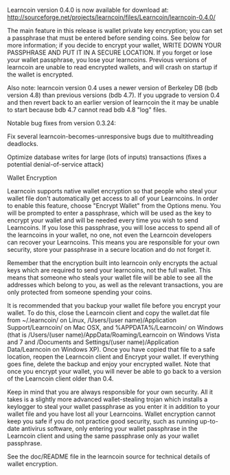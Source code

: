 Learncoin version 0.4.0 is now available for download at:
http://sourceforge.net/projects/learncoin/files/Learncoin/learncoin-0.4.0/

The main feature in this release is wallet private key encryption;
you can set a passphrase that must be entered before sending coins.
See below for more information; if you decide to encrypt your wallet,
WRITE DOWN YOUR PASSPHRASE AND PUT IT IN A SECURE LOCATION. If you
forget or lose your wallet passphrase, you lose your learncoins.
Previous versions of learncoin are unable to read encrypted wallets,
and will crash on startup if the wallet is encrypted.

Also note: learncoin version 0.4 uses a newer version of Berkeley DB
(bdb version 4.8) than previous versions (bdb 4.7). If you upgrade
to version 0.4 and then revert back to an earlier version of learncoin
the it may be unable to start because bdb 4.7 cannot read bdb 4.8
"log" files.


Notable bug fixes from version 0.3.24:

Fix several learncoin-becomes-unresponsive bugs due to multithreading
deadlocks.

Optimize database writes for large (lots of inputs) transactions
(fixes a potential denial-of-service attack)


Wallet Encryption

Learncoin supports native wallet encryption so that people who steal your
wallet file don't automatically get access to all of your Learncoins.
In order to enable this feature, choose "Encrypt Wallet" from the
Options menu.  You will be prompted to enter a passphrase, which
will be used as the key to encrypt your wallet and will be needed
every time you wish to send Learncoins.  If you lose this passphrase,
you will lose access to spend all of the learncoins in your wallet,
no one, not even the Learncoin developers can recover your Learncoins.
This means you are responsible for your own security, store your
passphrase in a secure location and do not forget it.

Remember that the encryption built into learncoin only encrypts the
actual keys which are required to send your learncoins, not the full
wallet.  This means that someone who steals your wallet file will
be able to see all the addresses which belong to you, as well as the
relevant transactions, you are only protected from someone spending
your coins.

It is recommended that you backup your wallet file before you
encrypt your wallet.  To do this, close the Learncoin client and
copy the wallet.dat file from ~/.learncoin/ on Linux, /Users/(user
name)/Application Support/Learncoin/ on Mac OSX, and %APPDATA%/Learncoin/
on Windows (that is /Users/(user name)/AppData/Roaming/Learncoin on
Windows Vista and 7 and /Documents and Settings/(user name)/Application
Data/Learncoin on Windows XP).  Once you have copied that file to a
safe location, reopen the Learncoin client and Encrypt your wallet.
If everything goes fine, delete the backup and enjoy your encrypted
wallet.  Note that once you encrypt your wallet, you will never be
able to go back to a version of the Learncoin client older than 0.4.

Keep in mind that you are always responsible for your own security.
All it takes is a slightly more advanced wallet-stealing trojan which
installs a keylogger to steal your wallet passphrase as you enter it
in addition to your wallet file and you have lost all your Learncoins.
Wallet encryption cannot keep you safe if you do not practice
good security, such as running up-to-date antivirus software, only
entering your wallet passphrase in the Learncoin client and using the
same passphrase only as your wallet passphrase.

See the doc/README file in the learncoin source for technical details
of wallet encryption.
